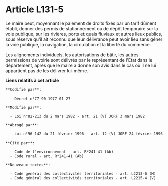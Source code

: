 # Article L131-5

Le maire peut, moyennant le paiement de droits fixés par un tarif dûment établi, donner des permis de stationnement ou de
dépôt temporaire sur la voie publique, sur les rivières, ports et quais fluviaux et autres lieux publics, sous réserve qu'il
ait reconnu que leur délivrance peut avoir lieu sans gêner la voie publique, la navigation, la circulation et la liberté du
commerce.

Les alignements individuels, les autorisations de bâtir, les autres permissions de voirie sont délivrés par le représentant
de l'Etat dans le département, après que le maire a donné son avis dans le cas où il ne lui appartient pas de les délivrer
lui-même.

**Liens relatifs à cet article**

	**Codifié par**:

	  - Décret n°77-90 1977-01-27

	**Modifié par**:

	  - Loi n°82-213 du 2 mars 1982 - art. 21 (V) JORF 3 mars 1982

	**Abrogé par**:

	  - Loi n°96-142 du 21 février 1996 - art. 12 (V) JORF 24 février 1996

	**Cité par**:

	  - Code de l'environnement - art. R*241-41 (Ab)
	  - Code rural - art. R*241-41 (Ab)

	**Nouveaux textes**:

	  - Code général des collectivités territoriales - art. L2213-6 (M)
	  - Code général des collectivités territoriales - art. L2215-4 (V)
